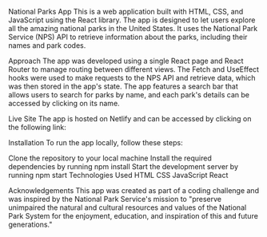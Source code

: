 National Parks App
This is a web application built with HTML, CSS, and JavaScript using the React library. The app is designed to let users explore all the amazing national parks in the United States. It uses the National Park Service (NPS) API to retrieve information about the parks, including their names and park codes.

Approach
The app was developed using a single React page and React Router to manage routing between different views. The Fetch and UseEffect hooks were used to make requests to the NPS API and retrieve data, which was then stored in the app's state. The app features a search bar that allows users to search for parks by name, and each park's details can be accessed by clicking on its name.

Live Site
The app is hosted on Netlify and can be accessed by clicking on the following link: 

Installation
To run the app locally, follow these steps:

Clone the repository to your local machine
Install the required dependencies by running npm install
Start the development server by running npm start
Technologies Used
HTML
CSS
JavaScript
React


Acknowledgements
This app was created as part of a coding challenge and was inspired by the National Park Service's mission to "preserve unimpaired the natural and cultural resources and values of the National Park System for the enjoyment, education, and inspiration of this and future generations."



